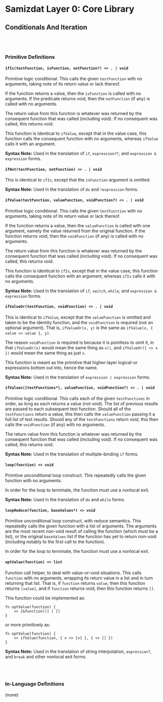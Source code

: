 Samizdat Layer 0: Core Library
==============================

Conditionals And Iteration
--------------------------

<br><br>
### Primitive Definitions

#### `ifIs(testFunction, isFunction, notFunction?) <> . | void`

Primitive logic conditional. This calls the given `testFunction` with no
arguments, taking note of its return value or lack thereof.

If the function returns a value, then the `isFunction` is called
with no arguments. If the predicate returns void, then the
`notFunction` (if any) is called with no arguments.

The return value from this function is whatever was returned by the
consequent function that was called (including void). If no consequent
was called, this returns void.

This function is identical to `ifValue`, except that in the value case,
this function calls the consequent function with no arguments, whereas
`ifValue` calls it with an argument.

**Syntax Note:** Used in the translation of `if`, `expression??`,
and `expression & expression` forms.


#### `ifNot(testFunction, notFunction) <> . | void`

This is identical to `ifIs`, except that the `isFunction` argument is omitted.

**Syntax Note:** Used in the translation of `do` and `!expression` forms.

#### `ifValue(testFunction, valueFunction, voidFunction?) <> . | void`

Primitive logic conditional. This calls the given `testFunction` with no
arguments, taking note of its return value or lack thereof.

If the function returns a value, then the `valueFunction` is called
with one argument, namely the value returned from the original
function. If the function returns void, then the `voidFunction` (if
any) is called with no arguments.

The return value from this function is whatever was returned by the
consequent function that was called (including void). If no consequent
was called, this returns void.

This function is identical to `ifIs`, except that in the value case,
this function calls the consequent function with an argument, whereas
`ifIs` calls it with no arguments.

**Syntax Note:** Used in the translation of `if`, `switch`, `while`, and
`expression & expression` forms.

#### `ifValueOr(testFunction, voidFunction) <> . | void`

This is identical to `ifValue`, except that the `valueFunction` is
omitted and taken to be the identity function, and the `voidFunction`
is required (not an optional argument). That is, `ifValueOr(x, y)` is the
same as `ifValue(x, { value <> value }, y)`.

The reason `voidFunction` is required is because it is pointless to omit it,
in that `ifValueOr(x)` would mean the same thing as `x()`, and
`ifValueOr({ <> x })` would mean the same thing as just `x`.

This function is meant as the primitive that higher-layer logical-or
expressions bottom out into, hence the name.

**Syntax Note:** Used in the translation of `expression | expression` forms.

#### `ifValues([testFunctions*], valueFunction, voidFunction?) <> . | void`

Primitive logic conditional. This calls each of the given `testFunctions`
in order, as long as each returns a value (not void). The list of previous
results are passed to each subsequent test function. Should all of the
`testFunctions` return a value, this then calls the `valueFunction`
passing it a full list of test results. Should any of the `testFunctions`
return void, this then calls the `voidFunction` (if any) with no arguments.

The return value from this function is whatever was returned by the
consequent function that was called (including void). If no consequent
was called, this returns void.

**Syntax Note:** Used in the translation of multiple-binding `if` forms.

#### `loop(function) <> void`

Primitive unconditional loop construct. This repeatedly calls the given
function with no arguments.

In order for the loop to terminate, the function must use a nonlocal exit.

**Syntax Note:** Used in the translation of `do` and `while` forms.

#### `loopReduce(function, baseValues*) <> void`

Primitive unconditional loop construct, with reduce semantics. This repeatedly
calls the given function with a list of arguments. The arguments are the
most recent non-void result of calling the function (which must be a list),
or the original `baseValues` list if the function has yet to return non-void
(including notably to the first call to the function).

In order for the loop to terminate, the function must use a nonlocal exit.

#### `optValue(function) <> list`

Function call helper, to deal with value-or-void situations. This calls
`function` with no arguments, wrapping its return value in a list and in
turn returning that list. That is, if `function` returns `value`, then this
function returns `[value]`, and if `function` returns void, then this
function returns `[]`.

This function could be implemented as:

```
fn optValue(function) {
    <> [&function()] | []
}
```

or more primitively as:

```
fn optValue(function) {
    <> ifValue(function, { v <> [v] }, { <> [] })
}
```

**Syntax Note:** Used in the translation of string interpolation,
`expression?`, and `break` and other nonlocal exit forms.


<br><br>
### In-Language Definitions

(none)
